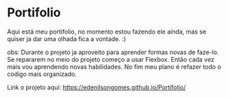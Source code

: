 # Portifolio
 Aqui está meu portifolio, no momento estou fazendo ele ainda, mas se quiser ja dar uma olhada fica a vontade. :)

 obs: Durante o projeto ja aproveito para aprender formas novas de faze-lo. Se repararem no meio do projeto começo a usar Flexbox. Então cada vez mais vou aprendendo novas habilidades. No fim meu plano é refazer todo o codigo mais organizado.

 Link o projeto aqui: https://edenilsongomes.github.io/Portifolio/
